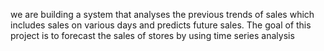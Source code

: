 we are building a system that analyses the previous trends of sales which includes sales on various days and predicts future sales. The goal of this project is to forecast the sales of stores by using time series analysis
